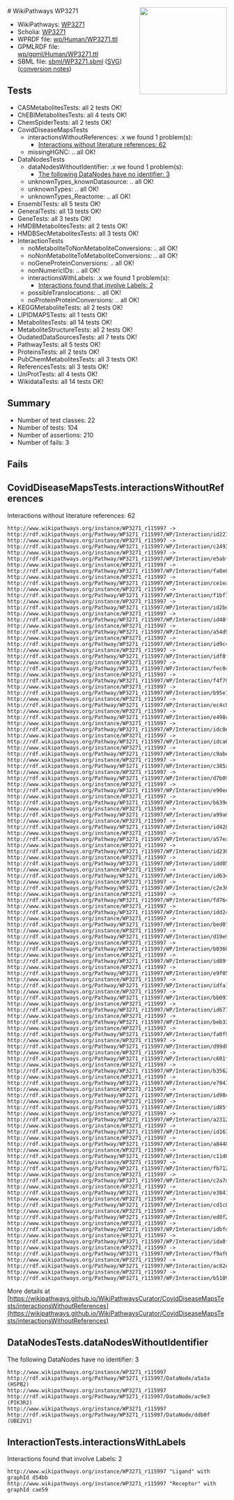 <img style="float: right; width: 200px" src="../logo.png" />
# WikiPathways WP3271

* WikiPathways: [WP3271](https://identifiers.org/wikipathways:WP3271)
* Scholia: [WP3271](https://scholia.toolforge.org/wikipathways/WP3271)
* WPRDF file: [wp/Human/WP3271.ttl](../wp/Human/WP3271.ttl)
* GPMLRDF file: [wp/gpml/Human/WP3271.ttl](../wp/gpml/Human/WP3271.ttl)
* SBML file: [sbml/WP3271.sbml](../sbml/WP3271.sbml) ([SVG](../sbml/WP3271.svg)) ([conversion notes](../sbml/WP3271.txt))

## Tests
* CASMetabolitesTests: all 2 tests OK!
* ChEBIMetabolitesTests: all 4 tests OK!
* ChemSpiderTests: all 2 tests OK!
* CovidDiseaseMapsTests
    * interactionsWithoutReferences: .x we found 1 problem(s):
        * [Interactions without literature references: 62](#9701cd7e)
    * missingHGNC: .. all OK!
* DataNodesTests
    * dataNodesWithoutIdentifier: .x we found 1 problem(s):
        * [The following DataNodes have no identifier: 3](#d2d32fa2)
    * unknownTypes_knownDatasource: .. all OK!
    * unknownTypes: .. all OK!
    * unknownTypes_Reactome: .. all OK!
* EnsemblTests: all 5 tests OK!
* GeneralTests: all 13 tests OK!
* GeneTests: all 3 tests OK!
* HMDBMetabolitesTests: all 2 tests OK!
* HMDBSecMetabolitesTests: all 3 tests OK!
* InteractionTests
    * noMetaboliteToNonMetaboliteConversions: .. all OK!
    * noNonMetaboliteToMetaboliteConversions: .. all OK!
    * noGeneProteinConversions: .. all OK!
    * nonNumericIDs: .. all OK!
    * interactionsWithLabels: .x we found 1 problem(s):
        * [Interactions found that involve Labels: 2](#630d2679)
    * possibleTranslocations: .. all OK!
    * noProteinProteinConversions: .. all OK!
* KEGGMetaboliteTests: all 2 tests OK!
* LIPIDMAPSTests: all 1 tests OK!
* MetabolitesTests: all 14 tests OK!
* MetaboliteStructureTests: all 2 tests OK!
* OudatedDataSourcesTests: all 7 tests OK!
* PathwayTests: all 5 tests OK!
* ProteinsTests: all 2 tests OK!
* PubChemMetabolitesTests: all 3 tests OK!
* ReferencesTests: all 3 tests OK!
* UniProtTests: all 4 tests OK!
* WikidataTests: all 14 tests OK!


## Summary

* Number of test classes: 22
* Number of tests: 104
* Number of assertions: 210
* Number of fails: 3

## Fails

<a name="9701cd7e" />

## CovidDiseaseMapsTests.interactionsWithoutReferences

Interactions without literature references: 62
```
http://www.wikipathways.org/instance/WP3271_r115997 -> http://rdf.wikipathways.org/Pathway/WP3271_r115997/WP/Interaction/id22748fdf
http://www.wikipathways.org/instance/WP3271_r115997 -> http://rdf.wikipathways.org/Pathway/WP3271_r115997/WP/Interaction/c2493
http://www.wikipathways.org/instance/WP3271_r115997 -> http://rdf.wikipathways.org/Pathway/WP3271_r115997/WP/Interaction/e5abf
http://www.wikipathways.org/instance/WP3271_r115997 -> http://rdf.wikipathways.org/Pathway/WP3271_r115997/WP/Interaction/fa8e0
http://www.wikipathways.org/instance/WP3271_r115997 -> http://rdf.wikipathways.org/Pathway/WP3271_r115997/WP/Interaction/ce1ea
http://www.wikipathways.org/instance/WP3271_r115997 -> http://rdf.wikipathways.org/Pathway/WP3271_r115997/WP/Interaction/f1bf7
http://www.wikipathways.org/instance/WP3271_r115997 -> http://rdf.wikipathways.org/Pathway/WP3271_r115997/WP/Interaction/id2be2282a
http://www.wikipathways.org/instance/WP3271_r115997 -> http://rdf.wikipathways.org/Pathway/WP3271_r115997/WP/Interaction/id40fe106c
http://www.wikipathways.org/instance/WP3271_r115997 -> http://rdf.wikipathways.org/Pathway/WP3271_r115997/WP/Interaction/a54d9
http://www.wikipathways.org/instance/WP3271_r115997 -> http://rdf.wikipathways.org/Pathway/WP3271_r115997/WP/Interaction/id9c41a2e3
http://www.wikipathways.org/instance/WP3271_r115997 -> http://rdf.wikipathways.org/Pathway/WP3271_r115997/WP/Interaction/idf8fcd60
http://www.wikipathways.org/instance/WP3271_r115997 -> http://rdf.wikipathways.org/Pathway/WP3271_r115997/WP/Interaction/fec04
http://www.wikipathways.org/instance/WP3271_r115997 -> http://rdf.wikipathways.org/Pathway/WP3271_r115997/WP/Interaction/f4f79
http://www.wikipathways.org/instance/WP3271_r115997 -> http://rdf.wikipathways.org/Pathway/WP3271_r115997/WP/Interaction/b95e1
http://www.wikipathways.org/instance/WP3271_r115997 -> http://rdf.wikipathways.org/Pathway/WP3271_r115997/WP/Interaction/ec4c8
http://www.wikipathways.org/instance/WP3271_r115997 -> http://rdf.wikipathways.org/Pathway/WP3271_r115997/WP/Interaction/e498c
http://www.wikipathways.org/instance/WP3271_r115997 -> http://rdf.wikipathways.org/Pathway/WP3271_r115997/WP/Interaction/idc0e03833
http://www.wikipathways.org/instance/WP3271_r115997 -> http://rdf.wikipathways.org/Pathway/WP3271_r115997/WP/Interaction/idca61f76d
http://www.wikipathways.org/instance/WP3271_r115997 -> http://rdf.wikipathways.org/Pathway/WP3271_r115997/WP/Interaction/c9abe
http://www.wikipathways.org/instance/WP3271_r115997 -> http://rdf.wikipathways.org/Pathway/WP3271_r115997/WP/Interaction/c385a
http://www.wikipathways.org/instance/WP3271_r115997 -> http://rdf.wikipathways.org/Pathway/WP3271_r115997/WP/Interaction/d7b09
http://www.wikipathways.org/instance/WP3271_r115997 -> http://rdf.wikipathways.org/Pathway/WP3271_r115997/WP/Interaction/e90ee
http://www.wikipathways.org/instance/WP3271_r115997 -> http://rdf.wikipathways.org/Pathway/WP3271_r115997/WP/Interaction/b639e
http://www.wikipathways.org/instance/WP3271_r115997 -> http://rdf.wikipathways.org/Pathway/WP3271_r115997/WP/Interaction/a99a0
http://www.wikipathways.org/instance/WP3271_r115997 -> http://rdf.wikipathways.org/Pathway/WP3271_r115997/WP/Interaction/id4282dd79
http://www.wikipathways.org/instance/WP3271_r115997 -> http://rdf.wikipathways.org/Pathway/WP3271_r115997/WP/Interaction/a57ea
http://www.wikipathways.org/instance/WP3271_r115997 -> http://rdf.wikipathways.org/Pathway/WP3271_r115997/WP/Interaction/id23063df6
http://www.wikipathways.org/instance/WP3271_r115997 -> http://rdf.wikipathways.org/Pathway/WP3271_r115997/WP/Interaction/idd0569a61
http://www.wikipathways.org/instance/WP3271_r115997 -> http://rdf.wikipathways.org/Pathway/WP3271_r115997/WP/Interaction/id63450004
http://www.wikipathways.org/instance/WP3271_r115997 -> http://rdf.wikipathways.org/Pathway/WP3271_r115997/WP/Interaction/c2e36
http://www.wikipathways.org/instance/WP3271_r115997 -> http://rdf.wikipathways.org/Pathway/WP3271_r115997/WP/Interaction/fd764
http://www.wikipathways.org/instance/WP3271_r115997 -> http://rdf.wikipathways.org/Pathway/WP3271_r115997/WP/Interaction/idd2469ac4
http://www.wikipathways.org/instance/WP3271_r115997 -> http://rdf.wikipathways.org/Pathway/WP3271_r115997/WP/Interaction/bed07
http://www.wikipathways.org/instance/WP3271_r115997 -> http://rdf.wikipathways.org/Pathway/WP3271_r115997/WP/Interaction/d19e9
http://www.wikipathways.org/instance/WP3271_r115997 -> http://rdf.wikipathways.org/Pathway/WP3271_r115997/WP/Interaction/b0360
http://www.wikipathways.org/instance/WP3271_r115997 -> http://rdf.wikipathways.org/Pathway/WP3271_r115997/WP/Interaction/id89ff9a33
http://www.wikipathways.org/instance/WP3271_r115997 -> http://rdf.wikipathways.org/Pathway/WP3271_r115997/WP/Interaction/e9f05
http://www.wikipathways.org/instance/WP3271_r115997 -> http://rdf.wikipathways.org/Pathway/WP3271_r115997/WP/Interaction/idfa124209
http://www.wikipathways.org/instance/WP3271_r115997 -> http://rdf.wikipathways.org/Pathway/WP3271_r115997/WP/Interaction/bb091
http://www.wikipathways.org/instance/WP3271_r115997 -> http://rdf.wikipathways.org/Pathway/WP3271_r115997/WP/Interaction/id6776a558
http://www.wikipathways.org/instance/WP3271_r115997 -> http://rdf.wikipathways.org/Pathway/WP3271_r115997/WP/Interaction/beb33
http://www.wikipathways.org/instance/WP3271_r115997 -> http://rdf.wikipathways.org/Pathway/WP3271_r115997/WP/Interaction/fa0f9
http://www.wikipathways.org/instance/WP3271_r115997 -> http://rdf.wikipathways.org/Pathway/WP3271_r115997/WP/Interaction/d99d8
http://www.wikipathways.org/instance/WP3271_r115997 -> http://rdf.wikipathways.org/Pathway/WP3271_r115997/WP/Interaction/c601f
http://www.wikipathways.org/instance/WP3271_r115997 -> http://rdf.wikipathways.org/Pathway/WP3271_r115997/WP/Interaction/b3562
http://www.wikipathways.org/instance/WP3271_r115997 -> http://rdf.wikipathways.org/Pathway/WP3271_r115997/WP/Interaction/e7941
http://www.wikipathways.org/instance/WP3271_r115997 -> http://rdf.wikipathways.org/Pathway/WP3271_r115997/WP/Interaction/id98ce6815
http://www.wikipathways.org/instance/WP3271_r115997 -> http://rdf.wikipathways.org/Pathway/WP3271_r115997/WP/Interaction/id85ff3355
http://www.wikipathways.org/instance/WP3271_r115997 -> http://rdf.wikipathways.org/Pathway/WP3271_r115997/WP/Interaction/a2312
http://www.wikipathways.org/instance/WP3271_r115997 -> http://rdf.wikipathways.org/Pathway/WP3271_r115997/WP/Interaction/id1638925b
http://www.wikipathways.org/instance/WP3271_r115997 -> http://rdf.wikipathways.org/Pathway/WP3271_r115997/WP/Interaction/a8448
http://www.wikipathways.org/instance/WP3271_r115997 -> http://rdf.wikipathways.org/Pathway/WP3271_r115997/WP/Interaction/c11d6
http://www.wikipathways.org/instance/WP3271_r115997 -> http://rdf.wikipathways.org/Pathway/WP3271_r115997/WP/Interaction/fb712
http://www.wikipathways.org/instance/WP3271_r115997 -> http://rdf.wikipathways.org/Pathway/WP3271_r115997/WP/Interaction/c2a7d
http://www.wikipathways.org/instance/WP3271_r115997 -> http://rdf.wikipathways.org/Pathway/WP3271_r115997/WP/Interaction/e3841
http://www.wikipathways.org/instance/WP3271_r115997 -> http://rdf.wikipathways.org/Pathway/WP3271_r115997/WP/Interaction/cd1c8
http://www.wikipathways.org/instance/WP3271_r115997 -> http://rdf.wikipathways.org/Pathway/WP3271_r115997/WP/Interaction/ed8f2
http://www.wikipathways.org/instance/WP3271_r115997 -> http://rdf.wikipathways.org/Pathway/WP3271_r115997/WP/Interaction/idbfd38319
http://www.wikipathways.org/instance/WP3271_r115997 -> http://rdf.wikipathways.org/Pathway/WP3271_r115997/WP/Interaction/ida8ff1620
http://www.wikipathways.org/instance/WP3271_r115997 -> http://rdf.wikipathways.org/Pathway/WP3271_r115997/WP/Interaction/f9af6
http://www.wikipathways.org/instance/WP3271_r115997 -> http://rdf.wikipathways.org/Pathway/WP3271_r115997/WP/Interaction/ac82e
http://www.wikipathways.org/instance/WP3271_r115997 -> http://rdf.wikipathways.org/Pathway/WP3271_r115997/WP/Interaction/b5109
```

More details at [https://wikipathways.github.io/WikiPathwaysCurator/CovidDiseaseMapsTests/interactionsWithoutReferences](https://wikipathways.github.io/WikiPathwaysCurator/CovidDiseaseMapsTests/interactionsWithoutReferences)

<a name="d2d32fa2" />

## DataNodesTests.dataNodesWithoutIdentifier

The following DataNodes have no identifier: 3
```
http://www.wikipathways.org/instance/WP3271_r115997 http://rdf.wikipathways.org/Pathway/WP3271_r115997/DataNode/a5a3a (HSPB2)
http://www.wikipathways.org/instance/WP3271_r115997 http://rdf.wikipathways.org/Pathway/WP3271_r115997/DataNode/ac9e3 (PIK3R2)
http://www.wikipathways.org/instance/WP3271_r115997 http://rdf.wikipathways.org/Pathway/WP3271_r115997/DataNode/ddb0f (UBE2V1)
```

<a name="630d2679" />

## InteractionTests.interactionsWithLabels

Interactions found that involve Labels: 2
```
http://www.wikipathways.org/instance/WP3271_r115997 "Ligand" with graphId d54bb
http://www.wikipathways.org/instance/WP3271_r115997 "Receptor" with graphId cae59
```


